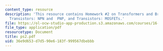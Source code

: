 ```yaml
---
content_type: resource
description: 'This resource contains Homework #2 on Transformers and Bridges, Regulators,
  Transistors: NPN and  PNP, and Transistors: MOSFETs.'
file: https://ol-ocw-studio-app-production.s3.amazonaws.com/courses/16-682-prototyping-avionics-spring-2006/36e9d653d7d590e6183f999567dbebbb_ps2.pdf
file_type: application/pdf
resourcetype: Document
title: ps2.pdf
uid: 36e9d653-d7d5-90e6-183f-999567dbebbb
---
```


